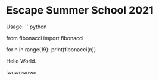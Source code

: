 # Escape Summer School 2021

Usage:
'''python

from fibonacci import fibonacci

for n in range(19):
	print(fibonacci(n))

Hello World.


iwowowowo
